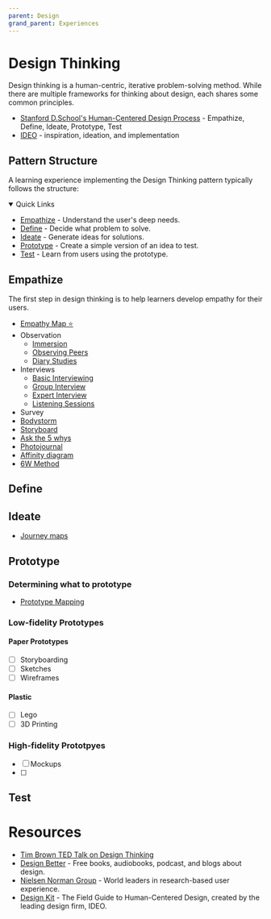 ```yaml
---
parent: Design
grand_parent: Experiences
---
```


# Design Thinking

Design thinking is a human-centric, iterative problem-solving method. While there are multiple frameworks for thinking about design, each shares some common principles.

- [Stanford D.School's Human-Centered Design Process](https://dschool.stanford.edu) - Empathize, Define, Ideate, Prototype, Test
- [IDEO](https://www.ideou.com/blogs/inspiration/what-is-design-thinking) - inspiration, ideation, and implementation

## Pattern Structure

A learning experience implementing the Design Thinking pattern typically follows the structure:

<details open="open">
<summary>Quick Links</summary>

- [Empathize](#empathize) - Understand the user's deep needs.
- [Define](#define) - Decide what problem to solve.
- [Ideate](#ideate) - Generate ideas for solutions.
- [Prototype](#prototype) - Create a simple version of an idea to test.
- [Test](#test) - Learn from users using the prototype.

</details>

## Empathize

The first step in design thinking is to help learners develop empathy for their users.

- [Empathy Map ⭐](../../activities/EmpathyMap.md)
- Observation
  - [Immersion](../../activities/Immersion.md)
  - [Observing Peers](../../activities/ObservingPeers.md)
  - [Diary Studies](../../activities/DiaryStudies.md)
- Interviews
  - [Basic Interviewing](../../activities/BasicInterviewing.md)
  - [Group Interview](../../activities/GroupInterviews.md)
  - [Expert Interview](../../activities/ExpertInterviews.md)
  - [Listening Sessions](../../activities/ListeningSessions.md)
- Survey
- [Bodystorm](../../activities/Bodystorm.md)
- [Storyboard](../../activities/Storyboard.md)
- [Ask the 5 whys](../../activities/FiveWhys.md)
- [Photojournal](../../activities/Photojournal.md)
- [Affinity diagram](../../activities/AffinityDiagram.md)
- [6W Method](../../activities/6WMethod.md)

## Define

## Ideate

- [Journey maps](../../activities/JourneyMap.md)

## Prototype

### Determining what to prototype

- [Prototype Mapping](https://design-kit-production.s3-us-west-1.amazonaws.com/Design+Kit+Method+Worksheets/DesignKit_PrototypeMapping_Worksheet.pdf)

### Low-fidelity Prototypes

#### Paper Prototypes

- [ ] Storyboarding
- [ ] Sketches
- [ ] Wireframes

#### Plastic

- [ ] Lego
- [ ] 3D Printing

### High-fidelity Prototpyes

- [ ] Mockups
- [ ]

## Test

# Resources

- [Tim Brown TED Talk on Design Thinking](https://www.ted.com/talks/tim_brown_designers_think_big)
- [Design Better](https://www.designbetter.co/) - Free books, audiobooks, podcast, and blogs about design.
- [Nielsen Norman Group](https://www.nngroup.com/reports) - World leaders in research-based user experience.
- [Design Kit](https://www.designkit.org) - The Field Guide to Human-Centered Design, created by the leading design firm, IDEO.
